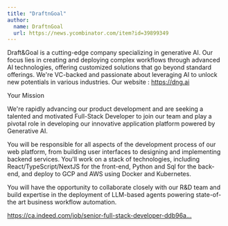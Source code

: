 ```yaml
---
title: "DraftnGoal"
author:
  name: DraftnGoal
  url: https://news.ycombinator.com/item?id=39899349
---
```

Draft&amp;Goal is a cutting-edge company specializing in generative AI. Our focus lies in creating and deploying complex workflows through advanced AI technologies, offering customized solutions that go beyond standard offerings. We&#x27;re VC-backed and passionate about leveraging AI to unlock new potentials in various industries.
Our website : <a href="https:&#x2F;&#x2F;dng.ai" rel="nofollow">https:&#x2F;&#x2F;dng.ai</a>

Your Mission

We&#x27;re rapidly advancing our product development and are seeking a talented and motivated Full-Stack Developer to join our team and play a pivotal role in developing our innovative application platform powered by Generative AI.

You will be responsible for all aspects of the development process of our web platform, from building user interfaces to designing and implementing backend services. You&#x27;ll work on a stack of technologies, including React&#x2F;TypeScript&#x2F;NextJS for the front-end, Python and Sql for the back-end, and deploy to GCP and AWS using Docker and Kubernetes.

You will have the opportunity to collaborate closely with our R&amp;D team and build expertise in the deployment of LLM-based agents powering state-of-the art business workflow automation.

<a href="https:&#x2F;&#x2F;ca.indeed.com&#x2F;job&#x2F;senior-full-stack-developer-ddb96a5fab92e5a7" rel="nofollow">https:&#x2F;&#x2F;ca.indeed.com&#x2F;job&#x2F;senior-full-stack-developer-ddb96a...</a>

